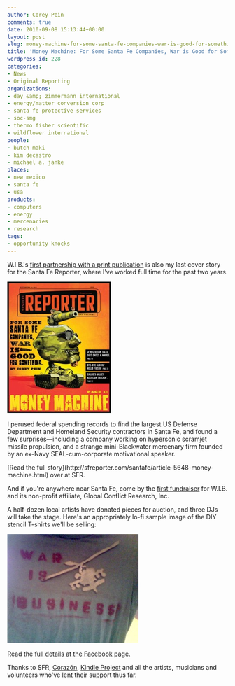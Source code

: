 ```yaml
---
author: Corey Pein
comments: true
date: 2010-09-08 15:13:44+00:00
layout: post
slug: money-machine-for-some-santa-fe-companies-war-is-good-for-something
title: 'Money Machine: For Some Santa Fe Companies, War is Good for Something'
wordpress_id: 228
categories:
- News
- Original Reporting
organizations:
- day &amp; zimmermann international
- energy/matter conversion corp
- santa fe protective services
- soc-smg
- thermo fisher scientific
- wildflower international
people:
- butch maki
- kim decastro
- michael a. janke
places:
- new mexico
- santa fe
- usa
products:
- computers
- energy
- mercenaries
- research
tags:
- opportunity knocks
---
```


W.I.B.'s [first partnership with a print publication](http://sfreporter.com/santafe/article-5648-money-machine.html) is also my last cover story for the Santa Fe Reporter, where I've worked full time for the past two years.




[![](/images/2010/09/Money-Machine-cover-237x300.jpg)](http://www.sfreporter.com/santafe/article-5648-money-machine.html)


I perused federal spending records to find the largest US Defense Department and Homeland Security contractors in Santa Fe, and found a few surprises—including a company working on hypersonic scramjet missile propulsion, and a strange mini-Blackwater mercenary firm founded by an ex-Navy SEAL-cum-corporate motivational speaker.

<!-- more -->[Read the full story](http://sfreporter.com/santafe/article-5648-money-machine.html) over at SFR.

And if you're anywhere near Santa Fe, come by the [first fundraiser](http://www.facebook.com/?ref=logo#!/event.php?eid=143581712344245&index=1) for W.I.B. and its non-profit affiliate, Global Conflict Research, Inc.

A half-dozen local artists have donated pieces for auction, and three DJs will take the stage. Here's an appropriately lo-fi sample image of the DIY stencil T-shirts we'll be selling:

![](/images/2010/09/Photo-11-300x248.jpg)

Read the [full details at the Facebook page.](http://www.facebook.com/?ref=logo#!/event.php?eid=143581712344245&index=1)

Thanks to SFR, [Corazón](http://www.corazonsantafe.com/), [Kindle Project](http://www.kindleproject.org/) and all the artists, musicians and volunteers who've lent their support thus far.
